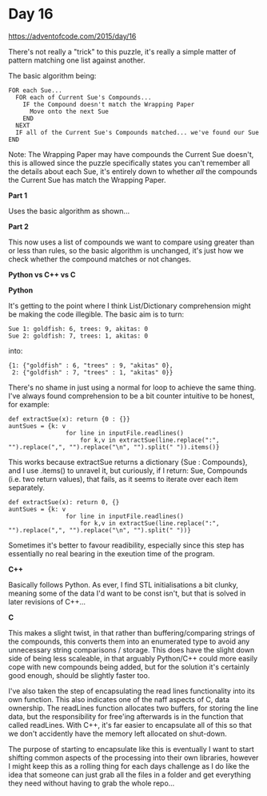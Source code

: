 # Day 16

https://adventofcode.com/2015/day/16

There's not really a "trick" to this puzzle, it's really a simple matter of pattern matching one list against another.

The basic algorithm being:

    FOR each Sue...
      FOR each of Current Sue's Compounds...
        IF the Compound doesn't match the Wrapping Paper
          Move onto the next Sue
        END
      NEXT
      IF all of the Current Sue's Compounds matched... we've found our Sue
    END

Note: The Wrapping Paper may have compounds the Current Sue doesn't, this is allowed since the puzzle specifically states you can't remember all the details about each Sue, it's entirely down to whether *all* the compounds the Current Sue has match the Wrapping Paper.

**Part 1**

Uses the basic algorithm as shown...

**Part 2**

This now uses a list of compounds we want to compare using greater than or less than rules, so the basic algorithm is unchanged, it's just how we check whether the compound matches or not changes.

**Python vs C++ vs C**

**Python**

It's getting to the point where I think List/Dictionary comprehension might be making the code illegible.  The basic aim is to turn:

    Sue 1: goldfish: 6, trees: 9, akitas: 0
    Sue 2: goldfish: 7, trees: 1, akitas: 0

into:

    {1: {"goldfish" : 6, "trees" : 9, "akitas" 0},
     2: {"goldfish" : 7, "trees" : 1, "akitas" 0}}

There's no shame in just using a normal for loop to achieve the same thing.  I've always found comprehension to be a bit counter intuitive to be honest, for example:

    def extractSue(x): return {0 : {}}
    auntSues = {k: v
                    for line in inputFile.readlines()
                        for k,v in extractSue(line.replace(":", "").replace(",", "").replace("\n", "").split(" ")).items()}

This works because extractSue returns a dictionary {Sue : Compounds}, and I use .items() to unravel it, but curiously, if I return: Sue, Compounds (i.e. two return values), that fails, as it seems to iterate over each item separately.

    def extractSue(x): return 0, {}
    auntSues = {k: v
                    for line in inputFile.readlines()
                        for k,v in extractSue(line.replace(":", "").replace(",", "").replace("\n", "").split(" "))}

Sometimes it's better to favour readibility, especially since this step has essentially no real bearing in the exeution time of the program.

**C++**

Basically follows Python.  As ever, I find STL initialisations a bit clunky, meaning some of the data I'd want to be const isn't, but that is solved in later revisions of C++...

**C**

This makes a slight twist, in that rather than buffering/comparing strings of the compounds, this converts them into an enumerated type to avoid any unnecessary string comparisons / storage.  This does have the slight down side of being less scaleable, in that arguably Python/C++ could more easily cope with new compounds being added, but for the solution it's certainly good enough, should be slightly faster too.

I've also taken the step of encapsulating the read lines functionality into its own function.  This also indicates one of the naff aspects of C, data ownership.  The readLines function allocates two buffers, for storing the line data, but the responsibility for free'ing afterwards is in the function that called readLines.  With C++, it's far easier to encapsulate all of this so that we don't accidently have the memory left allocated on shut-down.

The purpose of starting to encapsulate like this is eventually I want to start shifting common aspects of the processing into their own libraries, however I might keep this as a rolling thing for each days challenge as I do like the idea that someone can just grab all the files in a folder and get everything they need without having to grab the whole repo...
